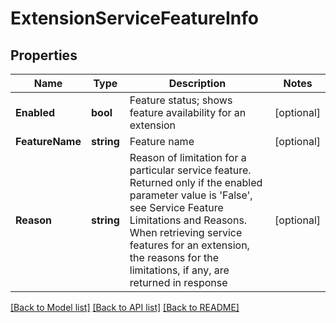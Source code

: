 # ExtensionServiceFeatureInfo

## Properties

Name | Type | Description | Notes
------------ | ------------- | ------------- | -------------
**Enabled** | **bool** | Feature status; shows feature availability for an extension | [optional] 
**FeatureName** | **string** | Feature name | [optional] 
**Reason** | **string** | Reason of limitation for a particular service feature. Returned only if the enabled parameter value is &#39;False&#39;, see Service Feature Limitations and Reasons. When retrieving service features for an extension, the reasons for the limitations, if any, are returned in response | [optional] 

[[Back to Model list]](../README.md#documentation-for-models) [[Back to API list]](../README.md#documentation-for-api-endpoints) [[Back to README]](../README.md)


